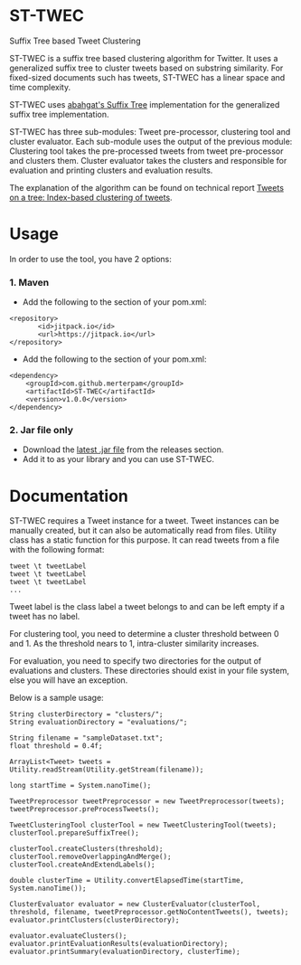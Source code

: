 # ST-TWEC
Suffix Tree based Tweet Clustering

ST-TWEC is a suffix tree based clustering algorithm for Twitter. It uses a generalized suffix tree to cluster tweets based on substring similarity. For fixed-sized documents such has tweets, ST-TWEC has a linear space and time complexity. 

ST-TWEC uses <a href="https://github.com/abahgat/suffixtree">abahgat's Suffix Tree</a> implementation for the generalized suffix tree implementation.

ST-TWEC has three sub-modules: Tweet pre-processor, clustering tool and cluster evaluator. Each sub-module uses the output of the previous module: Clustering tool takes the pre-processed tweets from tweet pre-processor and clusters them. Cluster evaluator takes the clusters and responsible for evaluation and printing clusters and evaluation results.

The explanation of the algorithm can be found on technical report [Tweets on a tree: Index-based clustering of tweets](http://research.sabanciuniv.edu/31274/1/Technical_Report.pdf).

# Usage

In order to use the tool, you have 2 options:

### 1. Maven

  * Add the following to the <repositories> section of your pom.xml:

```
<repository>
       <id>jitpack.io</id>
       <url>https://jitpack.io</url>
</repository>
```

  * Add the following to the <dependencies> section of your pom.xml:

```
<dependency>
	<groupId>com.github.merterpam</groupId>
	<artifactId>ST-TWEC</artifactId>
	<version>v1.0.0</version>
</dependency>
```

### 2. Jar file only

  * Download the [latest .jar file](https://github.com/merterpam/ST-TWEC/releases) from the releases section.
  * Add it to as your library and you can use ST-TWEC. 

# Documentation

ST-TWEC requires a Tweet instance for a tweet. Tweet instances can be manually created, but it can also be automatically read from files. Utility class has a static function for this purpose. It can read tweets from a file with the following format: 

```
tweet \t tweetLabel
tweet \t tweetLabel
tweet \t tweetLabel
...
```

Tweet label is the class label a tweet belongs to and can be left empty if a tweet has no label.

For clustering tool, you need to determine a cluster threshold between 0 and 1. As the threshold nears to 1, intra-cluster similarity increases.

For evaluation, you need to specify two directories for the output of evaluations and clusters. These directories should exist in your file system, else you will have an exception.

Below is a sample usage: 

```
String clusterDirectory = "clusters/";
String evaluationDirectory = "evaluations/";

String filename = "sampleDataset.txt";
float threshold = 0.4f;

ArrayList<Tweet> tweets = Utility.readStream(Utility.getStream(filename));

long startTime = System.nanoTime();

TweetPreprocessor tweetPreprocessor = new TweetPreprocessor(tweets);
tweetPreprocessor.preProcessTweets();

TweetClusteringTool clusterTool = new TweetClusteringTool(tweets);
clusterTool.prepareSuffixTree();

clusterTool.createClusters(threshold);
clusterTool.removeOverlappingAndMerge();
clusterTool.createAndExtendLabels();

double clusterTime = Utility.convertElapsedTime(startTime, System.nanoTime());

ClusterEvaluator evaluator = new ClusterEvaluator(clusterTool, threshold, filename, tweetPreprocessor.getNoContentTweets(), tweets);
evaluator.printClusters(clusterDirectory);

evaluator.evaluateClusters();
evaluator.printEvaluationResults(evaluationDirectory);
evaluator.printSummary(evaluationDirectory, clusterTime);
```
